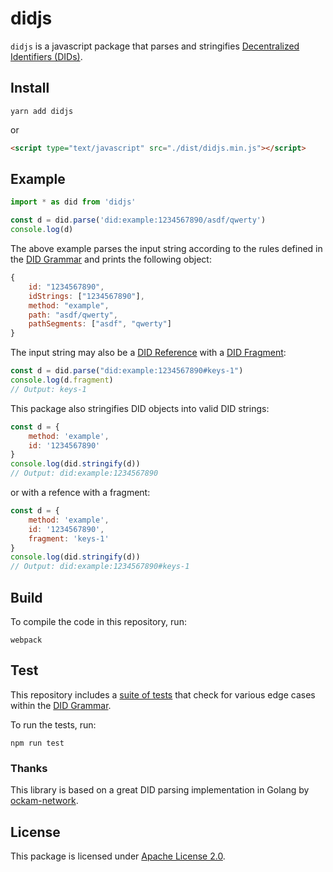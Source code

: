 # didjs

`didjs` is a javascript package that parses and stringifies
[Decentralized Identifiers (DIDs)](https://w3c-ccg.github.io/did-spec).

## Install

```
yarn add didjs
```
or
```html
<script type="text/javascript" src="./dist/didjs.min.js"></script>
```

## Example

```js
import * as did from 'didjs'

const d = did.parse('did:example:1234567890/asdf/qwerty')
console.log(d)
```

The above example parses the input string according to the rules defined in the [DID Grammar](did.abnf) and prints the following object:

```js
{
    id: "1234567890",
    idStrings: ["1234567890"],
    method: "example",
    path: "asdf/qwerty",
    pathSegments: ["asdf", "qwerty"]
}
```

The input string may also be a [DID Reference](https://w3c-ccg.github.io/did-spec/#dfn-did-reference) with a
[DID Fragment](https://w3c-ccg.github.io/did-spec/#dfn-did-fragment):

```js
const d = did.parse("did:example:1234567890#keys-1")
console.log(d.fragment)
// Output: keys-1
```

This package also stringifies DID objects into valid DID strings:

```js
const d = {
    method: 'example',
    id: '1234567890'
}
console.log(did.stringify(d))
// Output: did:example:1234567890
```

or with a refence with a fragment:

```js
const d = {
    method: 'example',
    id: '1234567890',
    fragment: 'keys-1'
}
console.log(did.stringify(d))
// Output: did:example:1234567890#keys-1
```

## Build

To compile the code in this repository, run:

```
webpack
```

## Test

This repository includes a [suite of tests](test.js) that check for various edge cases within
the [DID Grammar](did.abnf).

To run the tests, run:

```
npm run test
```

### Thanks

This library is based on a great DID parsing implementation in Golang by [ockam-network](https://github.com/ockam-network/did).

## License

This package is licensed under [Apache License 2.0](LICENSE).